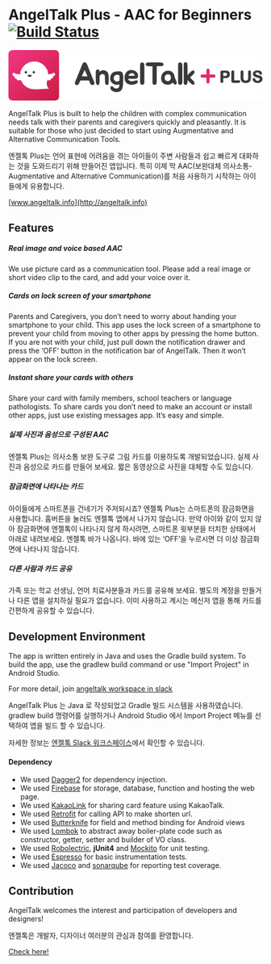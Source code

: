 # AngelTalk Plus - AAC for Beginners [![Build Status](https://travis-ci.com/lab-act/AngelTalk.svg?branch=master)](https://travis-ci.com/lab-act/AngelTalk)

![AngelIcon](app/assets/github_title.png)

AngelTalk Plus is built to help the children with complex communication needs talk with their parents and caregivers quickly and pleasantly. It is suitable for those who just decided to start using Augmentative and Alternative Communication Tools.

엔젤톡 Plus는 언어 표현에 어려움을 겪는 아이들이 주변 사람들과 쉽고 빠르게 대화하는 것을 도와드리기 위해  만들어진 앱입니다. 특히 이제 막  AAC(보완대체 의사소통-Augmentative and Alternative Communication)를 처음 사용하기 시작하는 아이들에게 유용합니다.

[www.angeltalk.info](http://angeltalk.info)


## Features

##### Real image and voice based AAC
We use picture card as a communication tool. Please add a real image or short video clip to the card, and add your voice over it.

#####  Cards on lock screen of your smartphone
Parents and Caregivers, you don’t need to worry about handing your smartphone to your child. This app uses the lock screen of a smartphone to prevent your child from moving to other apps by pressing the home button. If you are not with your child, just pull down the notification drawer and press the ‘OFF’ button in the notification bar of AngelTalk. Then it won’t appear on the lock screen.

#####  Instant share your cards with others
Share your card with family members, school teachers or language pathologists. To share cards you don’t need to make an account or install other apps, just use existing messages app. It’s easy and simple.

##### 실제 사진과 음성으로 구성된 AAC
엔젤톡 Plus는 의사소통 보완 도구로 그림 카드를 이용하도록 개발되었습니다. 실제 사진과 음성으로 카드를 만들어 보세요. 짧은 동영상으로 사진을 대체할 수도 있습니다.

##### 잠금화면에 나타나는 카드
아이들에게 스마트폰을 건네기가 주저되시죠? 엔젤톡 Plus는 스마트폰의 잠금화면을 사용합니다. 홈버튼을 눌러도 엔젤톡 앱에서 나가지 않습니다. 만약 아이와 같이 있지 않아 잠금화면에 엔젤톡이 나타나지 않게 하시려면, 스마트폰 윗부분을 터치한 상태에서 아래로 내려보세요. 엔젤톡 바가 나옵니다. 바에 있는 ‘OFF’을 누르시면 더 이상 잠금화면에 나타나지 않습니다.

##### 다른 사람과 카드 공유
가족 또는 학교 선생님, 언어 치료사분들과 카드를 공유해 보세요. 별도의 계정을 만들거나 다른 앱을 설치하실 필요가 없습니다. 이미 사용하고 계시는 메신저 앱을 통해 카드를 간편하게 공유할 수 있습니다.

## Development Environment
The app is written entirely in Java and uses the Gradle build system.
To build the app, use the gradlew build command or use "Import Project" in Android Studio.

For more detail, join [angeltalk workspace in slack](https://angeltalk-team.slack.com)

AngelTalk Plus 는 Java 로 작성되었고 Gradle 빌드 시스템을 사용하였습니다.
gradlew build 명령어를 실행하거나 Android Studio 에서 Import Project 메뉴를 선택하여 앱을 빌드 할 수 있습니다.

자세한 정보는 [엔젤톡 Slack 워크스페이스](https://angeltalk-team.slack.com)에서 확인할 수 있습니다.

#### Dependency

* We used [Dagger2](https://github.com/google/dagger) for dependency injection.
* We used [Firebase](https://firebase.google.com/) for storage, database, function and hosting the web page.
* We used [KakaoLink](https://developers.kakao.com/docs/android-reference/com/kakao/KakaoLink.html) for sharing card feature using KakaoTalk.
* We used [Retrofit](https://github.com/square/retrofit) for calling API to make shorten url.
* We used [Butterknife](https://github.com/JakeWharton/butterknife) for field and method binding for Android views
* We used [Lombok](https://github.com/rzwitserloot/lombok/) to abstract away boiler-plate code such as constructor, getter, setter and builder of VO class.
* We used [Robolectric](https://github.com/robolectric/robolectric), **jUnit4** and [Mockito](https://github.com/mockito/mockito) for unit testing.
* We used [Espresso](https://github.com/espressomd/espresso) for basic instrumentation tests.
* We used [Jacoco](https://github.com/jacoco/jacoco) and [sonarqube](https://github.com/SonarSource/sonarqube) for reporting test coverage.


## Contribution

AngelTalk welcomes the interest and participation of developers and designers!

엔젤톡은 개발자, 디자이너 여러분의 관심과 참여를 환영합니다.

[Check here!](contributor.markdown)
